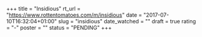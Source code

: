 +++
title = "Insidious"
rt_url = "https://www.rottentomatoes.com/m/insidious"
date = "2017-07-10T16:32:04+01:00"
slug = "insidious"
date_watched = ""
draft = true
rating = "-"
poster = ""
status = "PENDING"
+++